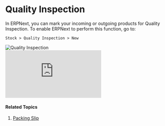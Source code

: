 <!-- add-breadcrumbs -->
# Quality Inspection

In ERPNext, you can mark your incoming or outgoing products for Quality
Inspection. To enable ERPNext to perform this function, go to:

`Stock > Quality Inspection > New`

<img class="screenshot" alt="Quality Inspection" src="{{docs_base_url}}/assets/img/stock/quality-inspection.png">


<div class="embed-container">
    <iframe src="https://www.youtube.com/embed/WmtcF3Y40Fs?rel=0" frameborder="0" allow="autoplay; encrypted-media" allowfullscreen>
    </iframe>
</div>

#### Related Topics
1. [Packing Slip](/docs/user/manual/en/stock/packing-slip)
